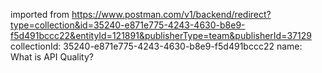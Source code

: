imported from https://www.postman.com/v1/backend/redirect?type=collection&id=35240-e871e775-4243-4630-b8e9-f5d491bccc22&entityId=121891&publisherType=team&publisherId=37129
collectionId: 35240-e871e775-4243-4630-b8e9-f5d491bccc22
name: What is API Quality?